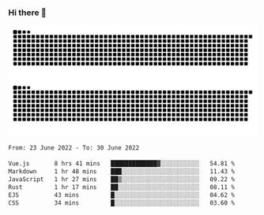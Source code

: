 ### Hi there 👋

![GitHub Snake Light](https://raw.githubusercontent.com/jichangee/jichangee/output/github-snake.svg#gh-light-mode-only)
![GitHub Snake dark](https://raw.githubusercontent.com/jichangee/jichangee/output/github-snake-dark.svg#gh-dark-mode-only)

<!--START_SECTION:waka-->

```text
From: 23 June 2022 - To: 30 June 2022

Vue.js       8 hrs 41 mins   █████████████▓░░░░░░░░░░░   54.81 %
Markdown     1 hr 48 mins    ███░░░░░░░░░░░░░░░░░░░░░░   11.43 %
JavaScript   1 hr 27 mins    ██▒░░░░░░░░░░░░░░░░░░░░░░   09.22 %
Rust         1 hr 17 mins    ██░░░░░░░░░░░░░░░░░░░░░░░   08.11 %
EJS          43 mins         █░░░░░░░░░░░░░░░░░░░░░░░░   04.62 %
CSS          34 mins         █░░░░░░░░░░░░░░░░░░░░░░░░   03.60 %
```

<!--END_SECTION:waka-->

<!--
![GitHub Snake Light](github-snake.svg#gh-light-mode-only)
![GitHub Snake dark](github-snake-dark.svg#gh-dark-mode-only)
-->

<!--
**jichangee/jichangee** is a ✨ _special_ ✨ repository because its `README.md` (this file) appears on your GitHub profile.

Here are some ideas to get you started:

- 🔭 I’m currently working on ...
- 🌱 I’m currently learning ...
- 👯 I’m looking to collaborate on ...
- 🤔 I’m looking for help with ...
- 💬 Ask me about ...
- 📫 How to reach me: ...
- 😄 Pronouns: ...
- ⚡ Fun fact: ...
-->
